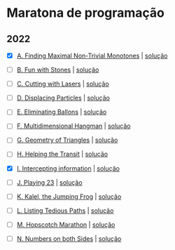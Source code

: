 # Maratona de programação

## 2022
- [x] [A. Finding Maximal Non-Trivial Monotones](https://codeforces.com/gym/103960/problem/A) | [solução](2022-2023/Soluções_exA/exA.cpp)
- [ ] [B. Fun with Stones](https://codeforces.com/gym/103960/problem/B) | [solução]()
- [ ] [C. Cutting with Lasers](https://codeforces.com/gym/103960/problem/C) | [solução]()
- [ ] [D. Displacing Particles](https://codeforces.com/gym/103960/problem/D) | [solução]()
- [ ] [E. Eliminating Ballons](https://codeforces.com/gym/103960/problem/E) | [solução]()
- [ ] [F. Multidimensional Hangman](https://codeforces.com/gym/103960/problem/F) | [solução]()
- [ ] [G. Geometry of Triangles](https://codeforces.com/gym/103960/problem/G) | [solução]()
- [ ] [H. Helping the Transit](https://codeforces.com/gym/103960/problem/H) | [solução]()
- [x] [I. Intercepting information](https://codeforces.com/gym/103960/problem/I) | [solução](2022-2023/Soluções_exI/exI.cpp)
- [ ] [J. Playing 23](https://codeforces.com/gym/103960/problem/J) | [solução]()
- [ ] [K. Kalel, the Jumping Frog](https://codeforces.com/gym/103960/problem/K) | [solução]()
- [ ] [L. Listing Tedious Paths](https://codeforces.com/gym/103960/problem/L) | [solução]()
- [ ] [M. Hopscotch Marathon](https://codeforces.com/gym/103960/problem/M) | [solução]()
- [ ] [N. Numbers on both Sides](https://codeforces.com/gym/103960/problem/N) | [solução]()


